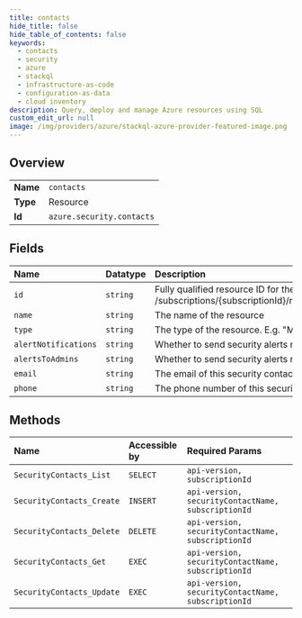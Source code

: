 ```yaml
---
title: contacts
hide_title: false
hide_table_of_contents: false
keywords:
  - contacts
  - security
  - azure    
  - stackql
  - infrastructure-as-code
  - configuration-as-data
  - cloud inventory
description: Query, deploy and manage Azure resources using SQL
custom_edit_url: null
image: /img/providers/azure/stackql-azure-provider-featured-image.png
---
```

  
    

## Overview
<table><tbody>
<tr><td><b>Name</b></td><td><code>contacts</code></td></tr>
<tr><td><b>Type</b></td><td>Resource</td></tr>
<tr><td><b>Id</b></td><td><code>azure.security.contacts</code></td></tr>
</tbody></table>

## Fields
| Name | Datatype | Description |
|:-----|:---------|:------------|
| `id` | `string` | Fully qualified resource ID for the resource. Ex - /subscriptions/{subscriptionId}/resourceGroups/{resourceGroupName}/providers/{resourceProviderNamespace}/{resourceType}/{resourceName} |
| `name` | `string` | The name of the resource |
| `type` | `string` | The type of the resource. E.g. "Microsoft.Compute/virtualMachines" or "Microsoft.Storage/storageAccounts" |
| `alertNotifications` | `string` | Whether to send security alerts notifications to the security contact |
| `alertsToAdmins` | `string` | Whether to send security alerts notifications to subscription admins |
| `email` | `string` | The email of this security contact |
| `phone` | `string` | The phone number of this security contact |
## Methods
| Name | Accessible by | Required Params |
|:-----|:--------------|:----------------|
| `SecurityContacts_List` | `SELECT` | `api-version, subscriptionId` |
| `SecurityContacts_Create` | `INSERT` | `api-version, securityContactName, subscriptionId` |
| `SecurityContacts_Delete` | `DELETE` | `api-version, securityContactName, subscriptionId` |
| `SecurityContacts_Get` | `EXEC` | `api-version, securityContactName, subscriptionId` |
| `SecurityContacts_Update` | `EXEC` | `api-version, securityContactName, subscriptionId` |
